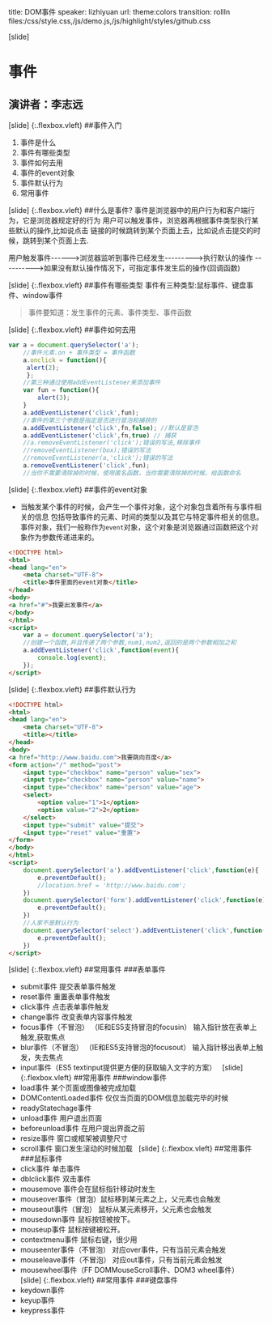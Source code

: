 title: DOM事件
speaker: lizhiyuan
url:
theme:colors 
transition: rollIn
files:/css/style.css,/js/demo.js,/js/highlight/styles/github.css

[slide]
# 事件
## 演讲者：李志远

[slide] {:.flexbox.vleft}
##事件入门
1. 事件是什么
2. 事件有哪些类型
3. 事件如何去用
4. 事件的event对象
5. 事件默认行为
6. 常用事件


[slide] {:.flexbox.vleft}
##什么是事件?
事件是浏览器中的用户行为和客户端行为，它是浏览器规定好的行为
用户可以触发事件，浏览器再根据事件类型执行某些默认的操作,比如说点击
链接的时候跳转到某个页面上去，比如说点击提交的时候，跳转到某个页面上去.

用户触发事件------>浏览器监听到事件已经发生--------->执行默认的操作
---------->如果没有默认操作情况下，可指定事件发生后的操作(回调函数)


[slide] {:.flexbox.vleft}
##事件有哪些类型
事件有三种类型:鼠标事件、键盘事件、window事件
> 事件要知道：发生事件的元素、事件类型、事件函数

[slide] {:.flexbox.vleft}
##事件如何去用
```javascript
var a = document.querySelector('a');
    //事件元素.on + 事件类型 = 事件函数
    a.onclick = function(){
     alert(2);
     };
    //第三种通过使用addEventListener来添加事件
    var fun = function(){
        alert(3);
    }
    a.addEventListener('click',fun);
    //事件的第三个参数是指定是否进行冒泡和捕获的
    a.addEventListener('click',fn,false); //默认是冒泡
    a.addEventListener('click',fn,true) // 捕获
    //a.removeEventListener('click');错误的写法,移除事件
    //removeEventListener(box);错误的写法
    //removeEventListener(a,'click');错误的写法
    a.removeEventListener('click',fun);
    //当你不需要清除掉的时候，使用匿名函数，当你需要清除掉的时候，给函数命名
```

[slide] {:.flexbox.vleft}
##事件的event对象
* 当触发某个事件的时候，会产生一个事件对象，这个对象包含着所有与事件相关的信息
  包括导致事件的元素、时间的类型以及其它与特定事件相关的信息。
  事件对象，我们一般称作为<code>event</code>对象，这个对象是浏览器通过函数把这个对象作为参数传递进来的。
```html
<!DOCTYPE html>
<html>
<head lang="en">
    <meta charset="UTF-8">
    <title>事件里面的event对象</title>
</head>
<body>
<a href="#">我要出发事件</a>
</body>
</html>
<script>
    var a = document.querySelector('a');
    //创建一个函数,并且传递了两个参数,num1,num2,返回的是两个参数相加之和
    a.addEventListener('click',function(event){
        console.log(event);
    });
</script>
```

[slide] {:.flexbox.vleft}
##事件默认行为
```html
<!DOCTYPE html>
<html>
<head lang="en">
    <meta charset="UTF-8">
    <title></title>
</head>
<body>
<a href="http://www.baidu.com">我要跳向百度</a>
<form action="/" method="post">
    <input type="checkbox" name="person" value="sex">
    <input type="checkbox" name="person" value="name">
    <input type="checkbox" name="person" value="age">
    <select>
        <option value="1">1</option>
        <option value="2">2</option>
    </select>
    <input type="submit" value="提交">
    <input type="reset" value="重置">
</form>
</body>
</html>
<script>
    document.querySelector('a').addEventListener('click',function(e){
        e.preventDefault();
        //location.href = 'http://www.baidu.com';
    })
    document.querySelector('form').addEventListener('click',function(e){
        e.preventDefault();
    })
    //人家不是默认行为
    document.querySelector('select').addEventListener('click',function(e){
        e.preventDefault();
    })
</script>
```

[slide] {:.flexbox.vleft}
##常用事件
###表单事件
- submit事件  提交表单事件触发
- reset事件    重置表单事件触发
- click事件	点击表单事件触发	
- change事件	改变表单内容事件触发
- focus事件（不冒泡） （IE和ES5支持冒泡的focusin） 输入指针放在表单上触发,获取焦点
- blur事件（不冒泡） （IE和ES5支持冒泡的focusout）	输入指针移出表单上触发，失去焦点
- input事件（ES5 textinput提供更方便的获取输入文字的方案）
 
[slide] {:.flexbox.vleft}
##常用事件
###window事件
- load事件   某个页面或图像被完成加载
- DOMContentLoaded事件 仅仅当页面的DOM信息加载完毕的时候
- readyStatechage事件
- unload事件  用户退出页面
- beforeunload事件 在用户提出界面之前
- resize事件  窗口或框架被调整尺寸
- scroll事件  窗口发生滚动的时候加载
 
[slide] {:.flexbox.vleft}
##常用事件
###鼠标事件
- click事件	单击事件
- dblclick事件 	双击事件
- mousemove  事件会在鼠标指针移动时发生
- mouseover事件（冒泡）鼠标移到某元素之上，父元素也会触发
- mouseout事件（冒泡） 鼠标从某元素移开，父元素也会触发
- mousedown事件 鼠标按钮被按下。
- mouseup事件 鼠标按键被松开。
- contextmenu事件  鼠标右键，很少用
- mouseenter事件（不冒泡） 对应over事件，只有当前元素会触发
- mouseleave事件（不冒泡） 对应out事件，只有当前元素会触发
- mousewheel事件（FF DOMMouseScroll事件、DOM3 wheel事件）
 
[slide] {:.flexbox.vleft}
##常用事件
###键盘事件
- keydown事件
- keyup事件
- keypress事件



